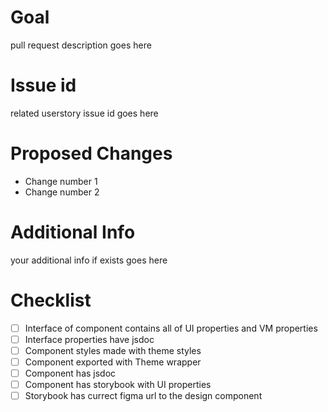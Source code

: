 # Goal

pull request description goes here

# Issue id

related userstory issue id goes here

# Proposed Changes

- Change number 1
- Change number 2

# Additional Info

your additional info if exists goes here

# Checklist

- [ ] Interface of component contains all of UI properties and VM properties
- [ ] Interface properties have jsdoc
- [ ] Component styles made with theme styles
- [ ] Component exported with Theme wrapper
- [ ] Component has jsdoc
- [ ] Component has storybook with UI properties
- [ ] Storybook has currect figma url to the design component
